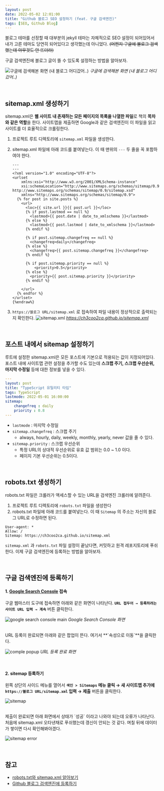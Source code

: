 ```yaml
---
layout: post
date: 2022-05-02 12:01:00
title: "Github 블로그 SEO 설정하기 (feat. 구글 검색엔진)"
tags: [SEO, Github Blog]
---
```


블로그 테마를 선정할 때 대부분의 jekyll 테마는 자체적으로 SEO 설정이 되어있어서 내가 고른 테마도 당연히 되어있다고 생각했는데 아니었다. ~~(어쩐지 구글에 블로그 검색했는데 아무것도 안 뜨더라)~~

구글 검색엔진에 블로그 글이 뜰 수 있도록 설정하는 방법을 알아보자. 

![구글에 검색해본 화면 (내 블로그 어디갔어..)](https://user-images.githubusercontent.com/38097442/166134241-60016bc1-2547-4f12-bc8d-0191d90318ba.png)
_구글에 검색해본 화면 (내 블로그 어디갔어..)_

<br>

## sitemap.xml 생성하기

sitemap.xml은 **웹 사이트 내 존재하는 모든 페이지의 목록을 나열한 파일**로 책의 **목차와 같은 역할**을 한다. 사이트맵을 제출하면 Google과 같은 검색엔진이 이 파일을 읽고 사이트를 더 효율적으로 크롤링한다. 

1. 프로젝트 루트 디렉토리에 `sitemap.xml` 파일을 생성한다. 
2. sitemap.xml 파일에 아래 코드를 붙여넣는다. 이 때 맨위의 `---` 두 줄을 꼭 포함하여야 한다. 
    
    ```{%raw%}
    ---
    ---
    <?xml version="1.0" encoding="UTF-8"?>
    <urlset 
        xmlns:xsi="http://www.w3.org/2001/XMLSchema-instance" 
        xsi:schemaLocation="http://www.sitemaps.org/schemas/sitemap/0.9 http://www.sitemaps.org/schemas/sitemap/0.9/sitemap.xsd" 
        xmlns="http://www.sitemaps.org/schemas/sitemap/0.9">
      {% for post in site.posts %}
        <url>
          <loc>{{ site.url }}{{ post.url }}</loc>
          {% if post.lastmod == null %}
            <lastmod>{{ post.date | date_to_xmlschema }}</lastmod>
          {% else %}
            <lastmod>{{ post.lastmod | date_to_xmlschema }}</lastmod>
          {% endif %}
    
          {% if post.sitemap.changefreq == null %}
            <changefreq>daily</changefreq>
          {% else %}
            <changefreq>{{ post.sitemap.changefreq }}</changefreq>
          {% endif %}
    
          {% if post.sitemap.priority == null %}
              <priority>0.5</priority>
          {% else %}
            <priority>{{ post.sitemap.priority }}</priority>
          {% endif %}
    
        </url>
      {% endfor %}
    </urlset>
    {%endraw%}
    ```
    
3. `https://블로그 URL/sitemap.xml` 로 접속하여 파일 내용이 정상적으로 출력되는지 확인한다.
![sitemap.xml](https://user-images.githubusercontent.com/38097442/166186114-cca9af2d-d3ae-46f6-9a9d-c73408126a68.png)
_https://ch3coo2ca.github.io/sitemap.xml_

<br>

## 포스트 내에서 sitemap 설정하기

루트에 설정한 sitemap.xml은 모든 포스트에 기본으로 적용되는 값이 지정되어있다. 
포스트 내에 사이트맵 관련 설정을 추가할 수도 있는데 **스크랩 주기, 스크랩 우선순위, 마지막 수정일** 등에 대한 정보를 넣을 수 있다. 

```yaml
---
layout: post
title: "TypeScript 유틸리티 타입"
tags: TypeScript
lastmode: 2022-05-01 16:00:00
sitemap: 
    changefreq : daily
    priority : 0.8
---
```

- `lastmode` : 마지막 수정일
- `sitemap.changefreq` : 스크랩 주기
    - always, hourly, daily, weekly, monthly, yearly, never 값을 줄 수 있다.
- `sitemap.priority` : 스크랩 우선순위
    - 특정 URL의 상대적 우선순위로 유효 값 범위는 0.0 ~ 1.0 이다.
    - 페이지 기본 우선순위는 0.5이다.

<br>

## robots.txt 생성하기

robots.txt 파일은 크롤러가 액세스할 수 있는 URL을 검색엔진 크롤러에 알려준다. 

1. 프로젝트 루트 디렉토리에 `robots.txt` 파일을 생성한다
2. robots.txt 파일에 아래 코드를 붙여넣는다. 이 때 `Sitemap` 의 주소는 자신의 블로그 URL로 수정하면 된다. 

```
User-agent: *
Allow: /
Sitemap: https://ch3coo2ca.github.io/sitemap.xml
```


`sitemap.xml` 과 `robots.txt` 파일 설정이 끝났다면, 커밋하고 원격 레포지토리에 푸쉬한다.
이제 구글 검색엔진에 등록하는 방법을 알아보자.

<br>

## 구글 검색엔진에 등록하기

#### 1. [Google Search Console](https://search.google.com/search-console/welcome?hl=ko&utm_source=wmx&utm_medium=deprecation-pane&utm_content=home) 접속

구글 웹마스터 도구에 접속하면 아래와 같은 화면이 나타난다. **`URL 접두어 → 등록하려는 사이트 URL 입력 → 계속`** 버튼 클릭한다. 

![google search console main](https://user-images.githubusercontent.com/38097442/166135127-991781ac-a2f7-44e8-a8e6-fbd2b7cae622.png)
_Google Search Console 화면_
    
<br>
URL 등록이 완료되면 아래와 같은 팝업이 뜬다. 여기서 **`속성으로 이동`**을 클릭한다.

![comple popup](https://user-images.githubusercontent.com/38097442/166135067-596aaba3-a4af-40f4-a493-ca44be81bf0d.png)
_URL 등록 완료 화면_

<br>

#### 2. sitemap 등록하기

왼쪽 상단의 사이드 메뉴를 열어서 **`색인 > Sitemaps` 메뉴 클릭 → 새 사이트맵 추가에 `https://블로그 URL/sitemap.xml` 입력 → 제출** 버튼을 클릭한다. 

![sitemap](https://user-images.githubusercontent.com/38097442/166135071-e06df541-c3bc-423d-8419-d0f9eac278f0.png)

<br>
제출이 완료되면 아래 화면에서 상태가 `성공` 이라고 나와야 되는데 오류가 나타난다. 처음에 sitemap.xml 오타낸채로 푸쉬했는데 갱신이 안되는 것 같다. 며칠 뒤에 데이터가 쌓이면 다시 확인해봐야겠다.

![sitemap error](https://user-images.githubusercontent.com/38097442/166136144-ab08d7c9-184e-4777-a7d9-a637e6563b3d.png)

<br>

## 참고
- [robots.txt와 sitemap.xml 알아보기](https://www.twinword.co.kr/blog/basic-technical-seo/)
- [Github 블로그 검색엔진에 등록하기](https://yenarue.github.io/tip/2020/04/30/Search-SEO/)